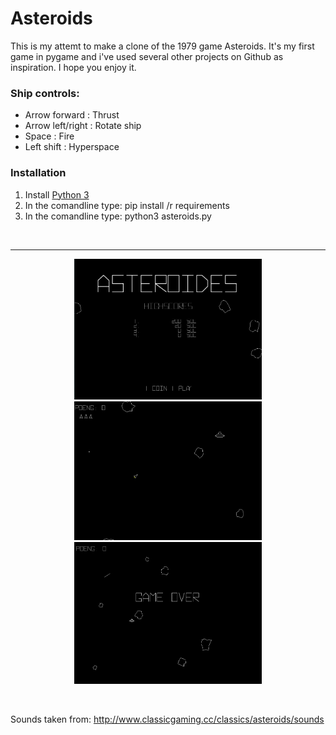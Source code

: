 # Asteroids

This is my attemt to make a clone of the 1979 game Asteroids. 
It's my first game in pygame and i've used several other projects 
on Github as inspiration. I hope you enjoy it.


### Ship controls:
* Arrow forward     : Thrust
* Arrow left/right  : Rotate ship
* Space             : Fire
* Left shift        : Hyperspace


### Installation
1. Install [Python 3](https://www.python.org/downloads/)
2. In the comandline type: pip install /r requirements
3. In the comandline type: python3 asteroids.py

<br>
<hr>
<p align="center">
  <img src="images/Capture1.PNG" width="300" title="hover text">
  <img src="images/Capture2.PNG" width="300"  alt="accessibility text">
  <img src="images/Capture3.PNG" width="300" alt="accessibility text">
</p>
<br>

Sounds taken from:
http://www.classicgaming.cc/classics/asteroids/sounds
